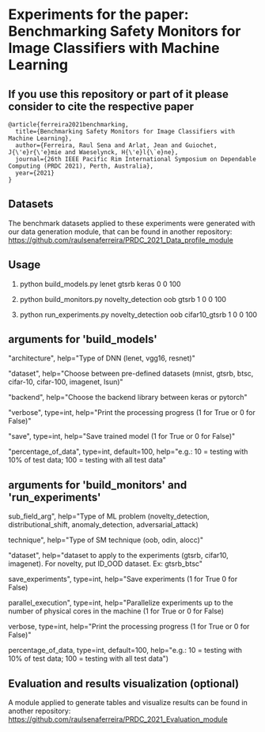# Experiments for the paper: Benchmarking Safety Monitors for Image Classifiers with Machine Learning

## If you use this repository or part of it please consider to cite the respective paper
```
@article{ferreira2021benchmarking,
  title={Benchmarking Safety Monitors for Image Classifiers with Machine Learning},
  author={Ferreira, Raul Sena and Arlat, Jean and Guiochet, J{\'e}r{\'e}mie and Waeselynck, H{\'e}l{\`e}ne},
  journal={26th IEEE Pacific Rim International Symposium on Dependable Computing (PRDC 2021), Perth, Australia},
  year={2021}
}
```

## Datasets
The benchmark datasets applied to these experiments were generated with our data generation module, that can be found in another repository: https://github.com/raulsenaferreira/PRDC_2021_Data_profile_module


## Usage
1) python build_models.py lenet gtsrb keras 0 0 100

2) python build_monitors.py novelty_detection oob gtsrb 1 0 0 100

3) python run_experiments.py novelty_detection oob cifar10_gtsrb 1 0 0 100


## arguments for 'build_models'

"architecture", help="Type of DNN (lenet, vgg16, resnet)"

"dataset", help="Choose between pre-defined datasets (mnist, gtsrb, btsc, cifar-10, cifar-100, imagenet, lsun)"

"backend", help="Choose the backend library between keras or pytorch"

"verbose", type=int, help="Print the processing progress (1 for True or 0 for False)"

"save", type=int, help="Save trained model (1 for True or 0 for False)"

"percentage_of_data", type=int, default=100, help="e.g.: 10 = testing with 10% of test data; 100 = testing with all test data"


## arguments for 'build_monitors' and 'run_experiments'

sub_field_arg", help="Type of ML problem (novelty_detection, distributional_shift, anomaly_detection, adversarial_attack)

technique", help="Type of SM technique (oob, odin, alocc)"

"dataset", help="dataset to apply to the experiments (gtsrb, cifar10, imagenet). For novelty, put ID_OOD dataset. Ex: gtsrb_btsc"

save_experiments", type=int, help="Save experiments (1 for True 0 for False)

parallel_execution", type=int, help="Parallelize experiments up to the number of physical cores in the machine (1 for True or 0 for False)

verbose, type=int, help="Print the processing progress (1 for True or 0 for False)"

percentage_of_data, type=int, default=100, help="e.g.: 10 = testing with 10% of test data; 100 = testing with all test data")


## Evaluation and results visualization (optional)
A module applied to generate tables and visualize results can be found in another repository:
https://github.com/raulsenaferreira/PRDC_2021_Evaluation_module
